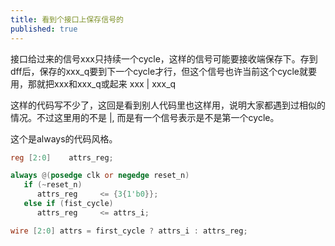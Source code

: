 ```yaml
---
title: 看到个接口上保存信号的
published: true
---
```


接口给过来的信号xxx只持续一个cycle，这样的信号可能要接收端保存下。存到dff后，保存的xxx_q要到下一个cycle才行，但这个信号也许当前这个cycle就要用，那就把xxx和xxx_q或起来   xxx | xxx_q

这样的代码写不少了，这回是看到别人代码里也这样用，说明大家都遇到过相似的情况。不过这里用的不是 |, 而是有一个信号表示是不是第一个cycle。

这个是always的代码风格。

`````verilog
reg [2:0]    attrs_reg;

always @(posedge clk or negedge reset_n)
   if (~reset_n)
      attrs_reg     <= {3{1'b0}};
   else if (fist_cycle)
      attrs_reg     <= attrs_i;

wire [2:0] attrs = first_cycle ? attrs_i : attrs_reg;
       
`````

